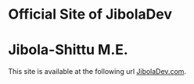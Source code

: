 # Official Site of JibolaDev
# Jibola-Shittu M.E.

This site is available at the following url [JibolaDev.com](https://jiboladev.com).
